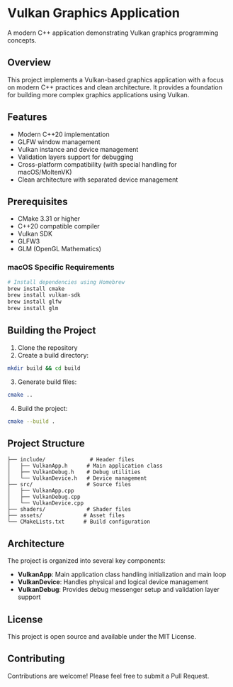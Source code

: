 # Vulkan Graphics Application

A modern C++ application demonstrating Vulkan graphics programming concepts.

## Overview

This project implements a Vulkan-based graphics application with a focus on modern C++ practices and clean architecture. It provides a foundation for building more complex graphics applications using Vulkan.

## Features

- Modern C++20 implementation
- GLFW window management
- Vulkan instance and device management
- Validation layers support for debugging
- Cross-platform compatibility (with special handling for macOS/MoltenVK)
- Clean architecture with separated device management

## Prerequisites

- CMake 3.31 or higher
- C++20 compatible compiler
- Vulkan SDK
- GLFW3
- GLM (OpenGL Mathematics)

### macOS Specific Requirements

```bash
# Install dependencies using Homebrew
brew install cmake
brew install vulkan-sdk
brew install glfw
brew install glm
```

## Building the Project

1. Clone the repository
2. Create a build directory:
```bash
mkdir build && cd build
```

3. Generate build files:
```bash
cmake ..
```

4. Build the project:
```bash
cmake --build .
```

## Project Structure

```
├── include/              # Header files
│   ├── VulkanApp.h      # Main application class
│   ├── VulkanDebug.h    # Debug utilities
│   └── VulkanDevice.h   # Device management
├── src/                 # Source files
│   ├── VulkanApp.cpp
│   ├── VulkanDebug.cpp
│   └── VulkanDevice.cpp
├── shaders/             # Shader files
├── assets/             # Asset files
└── CMakeLists.txt      # Build configuration
```

## Architecture

The project is organized into several key components:

- **VulkanApp**: Main application class handling initialization and main loop
- **VulkanDevice**: Handles physical and logical device management
- **VulkanDebug**: Provides debug messenger setup and validation layer support

## License

This project is open source and available under the MIT License.

## Contributing

Contributions are welcome! Please feel free to submit a Pull Request.
